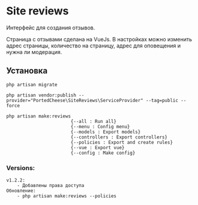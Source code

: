 # Site reviews

Интерфейс для создания отзывов.

Страница с отзывами сделана на VueJs. В настройках можно изменить адрес страницы, количество на страницу, адрес для оповещения и нужна ли модерация.

## Установка

    php artisan migrate
    
    php artisan vendor:publish --provider="PortedCheese\SiteReviews\ServiceProvider" --tag=public --force
    
    php artisan make:reviews
                            {--all : Run all}
                            {--menu : Config menu}
                            {--models : Export models}
                            {--controllers : Export controllers}
                            {--policies : Export and create rules}
                            {--vue : Export vue}
                            {--config : Make config}

### Versions:

    v1.2.2:
        - Добавлены права доступа
    Обновление:
        - php artisan make:reviews --policies